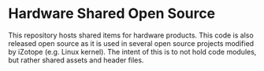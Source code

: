 Hardware Shared Open Source
===========================

This repository hosts shared items for hardware products. This code is also released open source as it is used in several open source projects modified by iZotope (e.g. Linux kernel). The intent of this is to not hold code modules, but rather shared assets and header files.